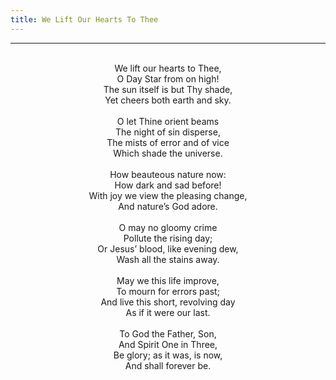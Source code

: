 ```yaml
---
title: We Lift Our Hearts To Thee
---
```


---
<center>
<br/>
We lift our hearts to Thee,<br/>
O Day Star from on high!<br/>
The sun itself is but Thy shade,<br/>
Yet cheers both earth and sky.<br/>
<br/>
O let Thine orient beams<br/>
The night of sin disperse,<br/>
The mists of error and of vice<br/>
Which shade the universe.<br/>
<br/>
How beauteous nature now:<br/>
How dark and sad before!<br/>
With joy we view the pleasing change,<br/>
And nature’s God adore.<br/>
<br/>
O may no gloomy crime<br/>
Pollute the rising day;<br/>
Or Jesus’ blood, like evening dew,<br/>
Wash all the stains away.<br/>
<br/>
May we this life improve,<br/>
To mourn for errors past;<br/>
And live this short, revolving day<br/>
As if it were our last.<br/>
<br/>
To God the Father, Son,<br/>
And Spirit One in Three,<br/>
Be glory; as it was, is now,<br/>
And shall forever be.<br/>

</center>